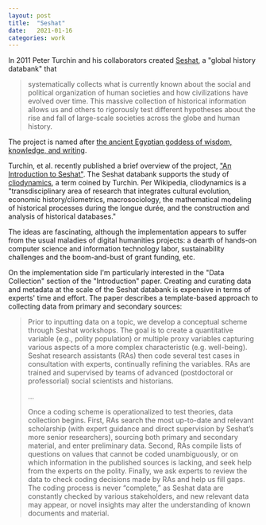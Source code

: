 ```yaml
---
layout: post
title:  "Seshat"
date:   2021-01-16
categories: work
---
```


In 2011 Peter Turchin and his collaborators created [Seshat](http://seshatdatabank.info/), a "global history databank" that 

> systematically collects what is currently known about the social and political organization of human societies and how civilizations have evolved over time. This massive collection of historical information allows us and others to rigorously test different hypotheses about the rise and fall of large-scale societies across the globe and human history.

The project is named after [the ancient Egyptian goddess of wisdom, knowledge, and writing](https://en.wikipedia.org/wiki/Seshat).

Turchin, et al. recently published a brief overview of the project, ["An Introduction to Seshat"](https://journal.equinoxpub.com/JCH/article/view/18508). The Seshat databank supports the study of [cliodynamics](https://en.wikipedia.org/wiki/Cliodynamics), a term coined by Turchin. Per Wikipedia, cliodynamics is a "transdisciplinary area of research that integrates cultural evolution, economic history/cliometrics, macrosociology, the mathematical modeling of historical processes during the longue durée, and the construction and analysis of historical databases."

The ideas are fascinating, although the implementation appears to suffer from the usual maladies of digital humanities projects: a dearth of hands-on computer science and information technology labor, sustainability challenges and the boom-and-bust of grant funding, etc.

On the implementation side I'm particularly interested in the "Data Collection" section of the "Introduction" paper. Creating and curating data and metadata at the scale of the Seshat databank is expensive in terms of experts' time and effort. The paper describes a template-based approach to collecting data from primary and secondary sources:

> Prior to inputting data on a topic, we develop a conceptual scheme through Seshat workshops.
The goal is to create a quantitative variable (e.g., polity population) or multiple proxy variables capturing
various aspects of a more complex characteristic (e.g. well-being). Seshat research assistants (RAs) then
code several test cases in consultation with experts, continually refining the variables. RAs are trained
and supervised by teams of advanced (postdoctoral or professorial) social scientists and historians.
> 
> ...
> 
> Once a coding scheme is operationalized to test theories, data collection begins. First, RAs
search the most up-to-date and relevant scholarship (with expert guidance and direct supervision by
Seshat’s more senior researchers), sourcing both primary and secondary material, and enter preliminary
data. Second, RAs compile lists of questions on values that cannot be coded unambiguously, or on which
information in the published sources is lacking, and seek help from the experts on the polity. Finally, we
ask experts to review the data to check coding decisions made by RAs and help us fill gaps. The coding
process is never “complete,” as Seshat data are constantly checked by various stakeholders, and new
relevant data may appear, or novel insights may alter the understanding of known documents and
material.
